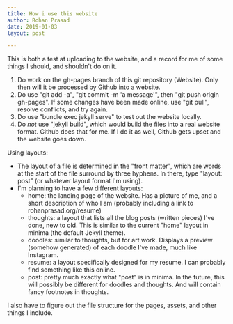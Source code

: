```yaml
---
title: How i use this website
author: Rohan Prasad
date: 2019-01-03
layout: post

---
```



This is both a test at uploading to the website, and a record for me of some things I should, and shouldn't do on it.

1. Do work on the gh-pages branch of this git repository (Website). Only then will it be processed by Github into a website.
2. Do use "git add -a", "git commit -m 'a message'", then "git push origin gh-pages". If some changes have been made online, use "git pull", resolve conflicts, and try again.
3. Do use "bundle exec jekyll serve" to test out the website locally.
4. Do *not* use "jekyll build", which would build the files into a real website format. Github does that for me. If I do it as well, Github gets upset and the website goes down.

Using layouts:

* The layout of a file is determined in the "front matter", which are words at the start of the file surround by three hyphens. In there, type "layout: post" (or whatever layout format I'm using).
* I'm planning to have a few different layouts:
	* home: the landing page of the website. Has a picture of me, and a short description of who I am (probably including a link to rohanprasad.org/resume)
	* thoughts: a layout that lists all the blog posts (written pieces) I've done, new to old. This is similar to the current "home" layout in minima (the default Jekyll theme).
	* doodles: similar to thoughts, but for art work. Displays a preview (somehow generated) of each doodle I've made, much like Instagram.
	* resume: a layout specifically designed for my resume. I can probably find something like this online.
	* post: pretty much exactly what "post" is in minima. In the future, this will possibly be different for doodles and thoughts. And will contain fancy footnotes in thoughts.

I also have to figure out the file structure for the pages, assets, and other things I include.
